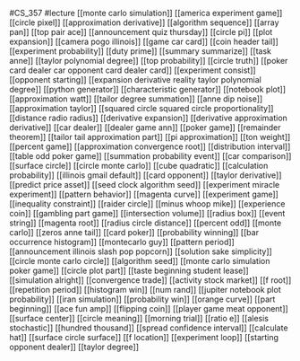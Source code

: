 #CS_357
#lecture
[[monte carlo simulation]]
[[america experiment game]]
[[circle pixel]]
[[approximation derivative]]
[[algorithm sequence]]
[[array pan]]
[[top pair ace]]
[[announcement quiz thursday]]
[[circle pi]]
[[plot expansion]]
[[camera pogo illinois]]
[[game car card]]
[[coin header tail]]
[[experiment probability]]
[[duty prime]]
[[summary summarize]]
[[task anne]]
[[taylor polynomial degree]]
[[top probability]]
[[circle truth]]
[[poker card dealer car opponent card dealer card]]
[[experiment consist]]
[[opponent starting]]
[[expansion derivative reality taylor polynomial degree]]
[[python generator]]
[[characteristic generator]]
[[notebook plot]]
[[approximation watt]]
[[tailor degree summation]]
[[anne dip noise]]
[[approximation taylor]]
[[squared circle squared circle proportionality]]
[[distance radio radius]]
[[derivative expansion]]
[[derivative approximation derivative]]
[[car dealer]]
[[dealer game ann]]
[[poker game]]
[[remainder theorem]]
[[tailor tail approximation part]]
[[pi approximation]]
[[ton weight]]
[[percent game]]
[[approximation convergence root]]
[[distribution interval]]
[[table odd poker game]]
[[summation probability event]]
[[car comparison]]
[[surface circle]]
[[circle monte carlo]]
[[cube quadratic]]
[[calculation probability]]
[[illinois gmail default]]
[[card opponent]]
[[taylor derivative]]
[[predict price asset]]
[[seed clock algorithm seed]]
[[experiment miracle experiment]]
[[pattern behavior]]
[[magenta curve]]
[[experiment game]]
[[inequality constraint]]
[[raider circle]]
[[minus whoop mike]]
[[experience coin]]
[[gambling part game]]
[[intersection volume]]
[[radius box]]
[[event string]]
[[magenta root]]
[[radius circle distance]]
[[percent odd]]
[[monte carlo]]
[[zeros anne tail]]
[[card poker]]
[[probability winning]]
[[bar occurrence histogram]]
[[montecarlo guy]]
[[pattern period]]
[[announcement illinois slash pop popcorn]]
[[solution sake simplicity]]
[[circle monte carlo circle]]
[[algorithm seed]]
[[monte carlo simulation poker game]]
[[circle plot part]]
[[taste beginning student lease]]
[[simulation alright]]
[[convergence trade]]
[[activity stock market]]
[[f root]]
[[repetition period]]
[[histogram win]]
[[num rand]]
[[jupiter notebook plot probability]]
[[iran simulation]]
[[probability win]]
[[orange curve]]
[[part beginning]]
[[ace fun amp]]
[[flipping coin]]
[[player game meat opponent]]
[[surface center]]
[[circle meaning]]
[[morning trial]]
[[ratio e]]
[[alesis stochastic]]
[[hundred thousand]]
[[spread confidence interval]]
[[calculate hat]]
[[surface circle surface]]
[[f location]]
[[experiment loop]]
[[starting opponent dealer]]
[[taylor degree]]
